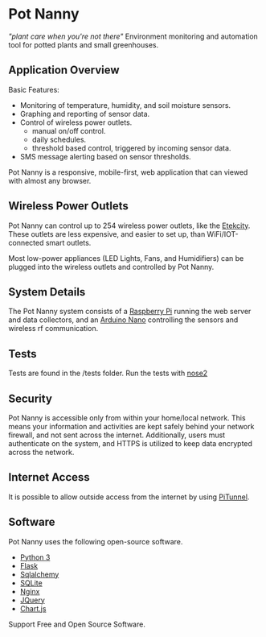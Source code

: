 # Pot Nanny
*"plant care when you're not there"*
Environment monitoring and automation tool for potted plants and small greenhouses. 

## Application Overview
Basic Features:
* Monitoring of temperature, humidity, and soil moisture sensors.
* Graphing and reporting of sensor data.
* Control of wireless power outlets.
    * manual on/off control.
    * daily schedules.
    * threshold based control, triggered by incoming sensor data.
* SMS message alerting based on sensor thresholds.

Pot Nanny is a responsive, mobile-first, web application that can viewed with almost any browser.

## Wireless Power Outlets
Pot Nanny can control up to 254 wireless power outlets, like the [Etekcity](https://www.amazon.com/Etekcity-Wireless-Electrical-Household-Appliances/dp/B00DQELHBS/ref=lp_5569938011_1_8/145-4080887-7927762?srs=5569938011&ie=UTF8&qid=1515171610&sr=8-8).
These outlets are less expensive, and easier to set up, than WiFi/IOT-connected smart outlets.

Most low-power appliances (LED Lights, Fans, and Humidifiers) can be plugged into the wireless outlets and controlled by Pot Nanny.

## System Details
The Pot Nanny system consists of a [Raspberry Pi](https://www.raspberrypi.org/products/raspberry-pi-3-model-b/) running the web server and data collectors, and an [Arduino Nano](https://store.arduino.cc/usa/arduino-nano) controlling the sensors and wireless rf communication.

## Tests
Tests are found in the /tests folder. 
Run the tests with [nose2](https://github.com/nose-devs/nose2)

## Security
Pot Nanny is accessible only from within your home/local network. 
This means your information and activities are kept safely behind your network firewall, and not sent across the internet.
Additionally, users must authenticate on the system, and HTTPS is utilized to keep data encrypted across the network.

## Internet Access
It is possible to allow outside access from the internet by using [PiTunnel](https://www.pitunnel.com).

## Software
Pot Nanny uses the following open-source software.
* [Python 3](https://www.python.org/download/releases/3.0/)
* [Flask](http://flask.pocoo.org)
* [Sqlalchemy](https://github.com/zzzeek/sqlalchemy)
* [SQLite](https://www.sqlite.org)
* [Nginx](https://www.nginx.com)
* [JQuery](https://jquery.com)
* [Chart.js](http://www.chartjs.org)

Support Free and Open Source Software.





